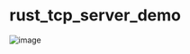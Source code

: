 # rust_tcp_server_demo
![image](https://user-images.githubusercontent.com/24404366/162910368-02ca8547-dbb9-4380-b4fe-66b1190b0923.png)
